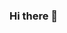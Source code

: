 ### Hi there 👋

<!--
**davidthegolfer281/davidthegolfer281** is a ✨ _special_ ✨ repository because its `README.md` (this file) appears on your GitHub profile.


- 🔭 I’m currently working on my Masters in Business and Data Analytics while finding opportunities to transfer data analysis knowledge into sports.
- 💬 Ask me about what distance a par 3 hole on the PGA Tour needs to play before the average tour player begins to shoot over par.  The answer will suprise you!
-->
